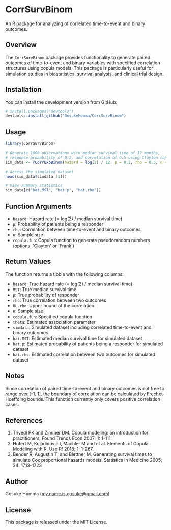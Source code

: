 # CorrSurvBinom

An R package for analyzing of correlated time-to-event and binary outcomes.

## Overview

The `CorrSurvBinom` package provides functionality to generate paired outcomes of time-to-event and binary variables with specified correlation structures using copula models. This package is particularly useful for simulation studies in biostatistics, survival analysis, and clinical trial design.

## Installation

You can install the development version from GitHub:

```r
# install.packages("devtools")
devtools::install_github("GosukeHomma/CorrSurvBinom")
```

## Usage

```r
library(CorrSurvBinom)

# Generate 1000 observations with median survival time of 12 months,
# response probability of 0.2, and correlation of 0.5 using Clayton copula
sim_data <- rCorrExpBinom(hazard = log(2) / 12, p = 0.2, rho = 0.5, n = 1000, copula.fun = 'Clayton')

# Access the simulated dataset
head(sim_data$simdata[[1]])

# View summary statistics
sim_data[c("hat.MST", "hat.p", "hat.rho")]
```

## Function Arguments

- `hazard`: Hazard rate (= log(2) / median survival time)
- `p`: Probability of patients being a responder
- `rho`: Correlation between time-to-event and binary outcomes
- `n`: Sample size
- `copula.fun`: Copula function to generate pseudorandom numbers (options: 'Clayton' or 'Frank')

## Return Values

The function returns a tibble with the following columns:

- `hazard`: True hazard rate (= log(2) / median survival time)
- `MST`: True median survival time
- `p`: True probability of responder
- `rho`: True correlation between two outcomes
- `UL.rho`: Upper bound of the correlation
- `n`: Sample size
- `copula.fun`: Specified copula function
- `theta`: Estimated association parameter
- `simdata`: Simulated dataset including correlated time-to-event and binary outcomes
- `hat.MST`: Estimated median survival time for simulated dataset
- `hat.p`: Estimated probability of patients being a responder for simulated dataset
- `hat.rho`: Estimated correlation between two outcomes for simulated dataset

## Notes

Since correlation of paired time-to-event and binary outcomes is not free to range over [-1, 1], the boundary of correlation can be calculated by Frechet-Hoeffding bounds. This function currently only covers positive correlation cases.

## References

1. Trivedi PK and Zimmer DM. Copula modeling: an introduction for practitioners. Found Trends Econ 2007; 1: 1-111.
2. Hofert M, Kojadinovic I, Machler M and et al. Elements of Copula Modeling with R. Use R! 2018; 1: 1-267.
3. Bender R, Augustin T, and Blettner M. Generating survival times to simulate Cox proportional hazards models. Statistics in Medicine 2005; 24: 1713-1723

## Author

Gosuke Homma (my.name.is.gosuke@gmail.com)

## License

This package is released under the MIT License.
